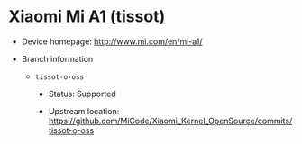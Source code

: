 # Xiaomi Mi A1 (tissot)

* Device homepage: http://www.mi.com/en/mi-a1/

* Branch information

  * `tissot-o-oss`

    * Status: Supported

    * Upstream location: https://github.com/MiCode/Xiaomi_Kernel_OpenSource/commits/tissot-o-oss
